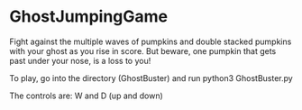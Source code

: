 # GhostJumpingGame

Fight against the multiple waves of pumpkins and double stacked pumpkins with your ghost as you rise in score. But beware, one pumpkin that gets past under your nose, is a loss to you!

To play, go into the directory (GhostBuster) and run python3 GhostBuster.py

The controls are: W and D (up and down)